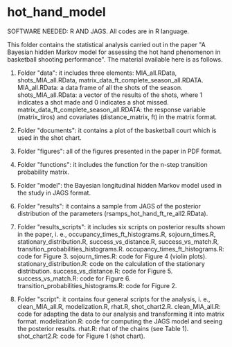 # hot_hand_model
SOFTWARE NEEDED: R AND JAGS. All codes are in R language.

This folder contains the statistical analysis carried out in the paper "A Bayesian hidden Markov model for assessing the hot hand phenomenon in basketball shooting performance". The material available here is as follows.

1. Folder "data": it includes three elements: MIA_all.RData, shots_MIA_all.RData, matrix_data_ft_complete_season_all.RDATA.
	MIA_all.RData: a data frame of all the shots of the season.
	shots_MIA_all.RData: a vector of the results of the shots, where 1 indicates a shot made and 0 indicates a shot missed.
	matrix_data_ft_complete_season_all.RDATA: the response variable (matrix_tiros) and covariates (distance_matrix, ft) in the matrix format.

2. Folder "documents": it contains a plot of the basketball court which is used in the shot chart.

3. Folder "figures": all of the figures presented in the paper in PDF format.

4. Folder "functions": it includes the function for the n-step transition probability matrix.

5. Folder "model": the Bayesian longitudinal hidden Markov model used in the study in JAGS format.

6. Folder "results": it contains a sample from JAGS of the posterior distribution of the parameters (rsamps_hot_hand_ft_re_all2.RData).

7. Folder "results_scripts": it includes six scripts on posterior results shown in the paper, i. e., occupancy_times_ft_histograms.R, sojourn_times.R, stationary_distribution.R, success_vs_distance.R, success_vs_match.R, transition_probabilities_histograms.R.
	occupancy_times_ft_histograms.R: code for Figure 3.
	sojourn_times.R: code for Figure 4 (violin plots).
	stationary_distribution.R: code on the calculation of the stationary distribution.
	success_vs_distance.R: code for Figure 5.
	success_vs_match.R: code for Figure 6.
	transition_probabilities_histograms.R: code for Figure 2.

8. Folder "script": it contains four general scripts for the analysis, i. e., clean_MIA_all.R, modelization.R, rhat.R, shot_chart2.R.
	clean_MIA_all.R: code for adapting the data to our analysis and transforming it into matrix format.
	modelization.R: code for computing the JAGS model and seeing the posterior results.
	rhat.R: rhat of the chains (see Table 1).
	shot_chart2.R: code for Figure 1 (shot chart).
          
